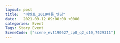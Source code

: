 ```yaml
---
layout: post
title:  "이벤트_2019여름_엔딩"
date:   2021-09-12 09:00:00 +0000
categories: Event
Tags: Story Event
SceneCode: ["scene_evt190627_cp0_q2_s10,7429311"]
---
```

